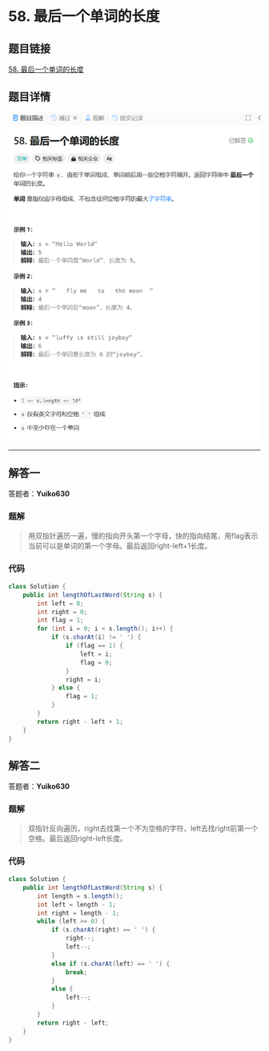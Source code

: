 # 58. 最后一个单词的长度
## 题目链接  
[58. 最后一个单词的长度](https://leetcode.cn/problems/length-of-last-word/description/)
## 题目详情
![题目图片](Img/58.png)

***
## 解答一
答题者：**Yuiko630**

### 题解
>用双指针遍历一遍，慢的指向开头第一个字母，快的指向结尾，用flag表示当前可以是单词的第一个字母。最后返回right-left+1长度。

### 代码
``` Java
class Solution {
    public int lengthOfLastWord(String s) {
        int left = 0;
        int right = 0;
        int flag = 1;
        for (int i = 0; i < s.length(); i++) {
            if (s.charAt(i) != ' ') {
                if (flag == 1) {
                    left = i;
                    flag = 0;
                }
                right = i;
            } else {
                flag = 1;
            }
        }
        return right - left + 1;
    }
}
```

## 解答二
答题者：**Yuiko630**

### 题解
>双指针反向遍历，right去找第一个不为空格的字符，left去找right前第一个空格。最后返回right-left长度。

### 代码
``` Java
class Solution {
    public int lengthOfLastWord(String s) {
        int length = s.length();
        int left = length - 1;
        int right = length - 1;
        while (left >= 0) {
            if (s.charAt(right) == ' ') {
                right--;
                left--;
            } 
            else if (s.charAt(left) == ' ') {
                break;
            } 
            else {
                left--;
            }
        }
        return right - left;
    }
}
```
